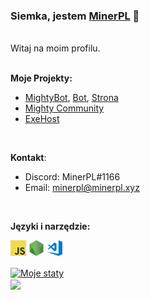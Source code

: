 ### Siemka, jestem [MinerPL](https://minerpl.xyz) 👋

<br />
Witaj na moim profilu.
<br />
<br />

**Moje Projekty:**<br />
- [MightyBot](https://discord.gg/NwzfPyg), [Bot](https://mightybot.xyz/add), [Strona](https://mightybot.xyz)
- [Mighty Community](https://discord.gg/pv8BSZBDuw)
- [ExeHost](https://discord.gg/J96GJQR)

<br />

**Kontakt**:
- Discord: MinerPL#1166
- Email: minerpl@minerpl.xyz

<br />

**Języki i narzędzie:**  

<code><img height="25" src="https://raw.githubusercontent.com/github/explore/80688e429a7d4ef2fca1e82350fe8e3517d3494d/topics/javascript/javascript.png"></code>
<code><img height="25" src="https://raw.githubusercontent.com/github/explore/80688e429a7d4ef2fca1e82350fe8e3517d3494d/topics/nodejs/nodejs.png"></code>
<code><img height="25" src="https://raw.githubusercontent.com/github/explore/master/topics/visual-studio-code/visual-studio-code.png"></code>

<a href="https://github.com/anuraghazra/github-readme-stats">
  <img align="center" src="https://github-readme-stats.vercel.app/api?username=MinerPL&show_icons=true&include_all_commits=true&bg_color=30,e96443,904e95&title_color=fff&text_color=fff?count_private=true" alt="Moje staty" />
</a><br />
<a href="https://github.com/anuraghazra/github-readme-stats">
  <img align="center" src="https://github-readme-stats.vercel.app/api/top-langs/?username=MinerPL&layout=compact&bg_color=30,e96443,904e95&title_color=fff&text_color=fff" />
</a>
